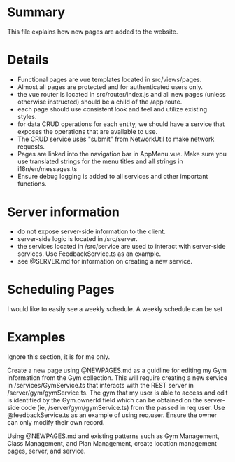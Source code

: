 # Summary

This file explains how new pages are added to the website.

# Details

- Functional pages are vue templates located in src/views/pages.
- Almost all pages are protected and for authenticated users only.
- the vue router is located in src/router/index.js and all new pages (unless otherwise instructed) should be a child of
  the /app route.
- each page should use consistent look and feel and utilize existing styles.
- for data CRUD operations for each entity, we should have a service that exposes the operations that are available to
  use.
- The CRUD service uses "submit" from NetworkUtil to make network requests.
- Pages are linked into the navigation bar in AppMenu.vue. Make sure you use translated strings for the menu titles and all strings in i18n/en/messages.ts
- Ensure debug logging is added to all services and other important functions.

# Server information

- do not expose server-side information to the client.
- server-side logic is located in /src/server.
- the services located in /src/service are used to interact with server-side services. Use FeedbackService.ts as an
  example.
- see @SERVER.md for information on creating a new service.

# Scheduling Pages

I would like to easily see a weekly schedule. A weekly schedule can be set 

# Examples

Ignore this section, it is for me only.

Create a new page using @NEWPAGES.md  as a guidline for editing my Gym information from the Gym collection. This will require creating a new service in /services/GymService.ts that interacts with the REST server in /server/gym/gymService.ts. The gym that my user is able to access and edit is identified by the Gym.ownerId field which can be obtained on the server-side code (ie, /server/gym/gymService.ts) from the passed in req.user. Use @feedbackService.ts  as an example of using req.user. Ensure the owner can only modify their own record.

Using @NEWPAGES.md and existing patterns such as Gym Management, Class Management, and Plan Management, create location management pages, server, and service.
